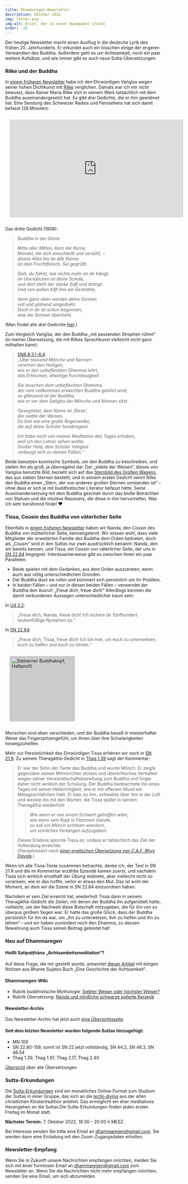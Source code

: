 ```yaml
---
title: Dhammaregen-Newsletter
description: Oktober 2022
img: letter.png
img-alt: Brief, der in einer Baumgabel steckt
order: -19
---
```


Der heutige Newsletter macht einen Ausflug in die deutsche Lyrik des frühen 20. Jahrhunderts. Er erkundet auch ein bisschen einige der engeren Verwandten des Buddha. Außerdem geht es um Achtsamkeit, noch ein paar weitere Aufsätze, und wie immer gibt es auch neue Sutta-Übersetzungen.

### Rilke und der Buddha

In [einem früheren Newsletter](#/wiki/news/2021-12) habe ich den Ehrwürdigen Vaṅgīsa wegen seiner hohen Dichtkunst mit [Rilke](https://de.wikipedia.org/wiki/Rainer_Maria_Rilke) verglichen. Damals war ich mir nicht bewusst, dass Rainer Maria Rilke sich in seinem Werk tatsächlich mit dem Buddha auseinandergesetzt hat. Es gibt drei Gedichte, die er ihm gewidmet hat. Eine Sendung des Schweizer Radios und Fernsehens hat sich damit befasst (28 Minuten):

<iframe width="560" height="315" src="https://www.youtube-nocookie.com/embed/BDcAy8Yn-zo" style="margin: 1.0em;" title="YouTube video player" frameborder="0" allow="accelerometer; autoplay; clipboard-write; encrypted-media; gyroscope; picture-in-picture" allowfullscreen></iframe>

Das dritte Gedicht (1908):

> *Buddha in der Glorie*
>
> *Mitte aller Mitten, Kern der Kerne,*  
> *Mandel, die sich einschließt und versüßt, –*  
> *dieses Alles bis an alle Sterne*  
> *ist dein Fruchtfleisch. Sei gegrüßt.*
>
> *Sieh, du fühlst, wie nichts mehr an dir hängt;*  
> *im Unendlichen ist deine Schale,*  
> *und dort steht der starke Saft und drängt.*  
> *Und von außen hilft ihm ein Gestrahle,*
>
> *denn ganz oben werden deine Sonnen*  
> *voll und glühend umgedreht.*  
> *Doch in dir ist schon begonnen,*  
> *was die Sonnen übersteht.*

(Man findet alle drei Gedichte [hier](http://www.lyrikrilke.de/index.php?option=com_content&view=article&id=541&Itemid=200).)

Zum Vergleich Vaṅgīsa, der den Buddha „mit passenden Strophen rühmt“ (in meiner Übersetzung, die mit Rilkes Sprachkunst vielleicht nicht ganz mithalten kann):

> [SN8.8:3.1-6.4](#/sutta/sn8.8:3.1/de/sabbamitta):  
> *„Über tausend Mönche und Nonnen*  
> *verehren den Heiligen,*  
> *wie er den unbefleckten Dhamma lehrt,*  
> *das Erlöschen, allseitige Furchtlosigkeit.*
>
> *Sie lauschen dem unbefleckten Dhamma,*  
> *der vom vollkommen erwachten Buddha gelehrt wird;*  
> *so glänzend ist der Buddha,*  
> *wie er vor dem Saṅgha der Mönche und Nonnen sitzt.*
> 
> *Gesegneter, dein Name ist ‚Riese‘,*  
> *der siebte der Weisen.*  
> *Du bist wie eine große Regenwolke,*  
> *die auf deine Schüler herabregnet.*
>
> *Ich habe mich von meiner Meditation des Tages erhoben,*  
> *weil ich den Lehrer sehen wollte.*  
> *Großer Held, dein Schüler Vaṅgīsa*  
> *verbeugt sich zu deinen Füßen.“*

Beide benutzen kosmische Symbole, um den Buddha zu beschreiben, und stellen ihn als groß, ja überragend dar. Der „siebte der Weisen“, dieses von Vaṅgīsa benutzte Bild, bezieht sich auf das [Sternbild des Großen Wagens](#/wiki/mythologie/siebter), das aus sieben Sternen besteht, und in seinem ersten Gedicht nennt Rilke den Buddha einen „Stern, der von anderen großen Sternen umstanden ist“ – ohne dass er sich je mit buddhistischer Literatur befasst hätte. Seine Auseinandersetzung mit dem Buddha geschah durch das bloße Betrachten von Statuen und die intuitive Resonanz, die diese in ihm hervorriefen. Was ich sehr berührend finde! ❤️

### Tissa, Cousin des Buddha von väterlicher Seite

Ebenfalls in [einem früheren Newsletter](#/wiki/news/2021-09) haben wir Nanda, den Cousin des Buddha von mütterlicher Seite, kennengelernt. Wir wissen wohl, dass viele Mitglieder der erweiterten Familie des Buddha dem Orden beitraten, doch als „Cousin“ sind in den Suttas nur zwei ausdrücklich benannt: Nanda, den wir bereits kennen, und Tissa, ein Cousin von väterlicher Seite, der uns in [SN 22.84](#/sutta/sn22.84/de/sabbamitta) begegnet. Interessanterweise gibt es zwischen ihnen ein paar Parallelen:
- Beide spielen mit dem Gedanken, aus dem Orden auszutreten; wenn auch aus völlig unterschiedlichen Gründen.
- Der Buddha lässt sie rufen und kümmert sich persönlich um ihr Problem.
- In beiden Fällen – und nur in diesen beiden Fällen – verwendet der Buddha den Ausruf: „Freue dich, freue dich!“ Allerdings könnten die damit verbundenen Aussagen unterschiedlicher kaum sein:

In [Ud 3.2](#/sutta/ud3.2:10.1/de/sabbamitta):
  > „Freue dich, Nanda, freue dich! Ich sichere dir fünfhundert taubenfüßige Nymphen zu.“

In [SN 22.84](#/sutta/sn22.84:10.14/de/sabbamitta):
  > „Freue dich, Tissa, freue dich! Ich bin hier, um euch zu unterweisen, euch zu helfen und euch zu lehren.“

<style>
.my-img {
  margin: 1.0em;
  padding: 0.4em; 
  border-radius: 0.2em; 
  background: #cccccc;"
}
</style>
<a title="Steinerner Buddhakopf, Halbprofil, von Eckhard Pemsl auf pexels; zur freien Verwendung" href="https://images.pexels.com/photos/793069/pexels-photo-793069.jpeg?auto=compress&cs=tinysrgb&w=1600" target="_blank"><img height="200" alt="Steinerner Buddhakopf, Halbprofil" src="https://images.pexels.com/photos/793069/pexels-photo-793069.jpeg?auto=compress&cs=tinysrgb&w=1600" class="my-img"></a>

Menschen sind eben verschieden, und der Buddha besaß in meisterhafter Weise das Fingerspitzengefühl, um ihnen über ihre Schwierigkeiten hinwegzuhelfen.

Mehr zur Persönlichkeit des Ehrwürdigen Tissa erfahren wir noch in [SN 21.9](#/sutta/sn21.9/de/sabbamitta). Zu seinem Theragāthā-Gedicht in [Thag 1.39](#/sutta/thag1.39/de/sabbamitta) sagt der Kommentar:
> Er war der Sohn der Tante des Buddha und wurde Mönch. Er zeigte gegenüber seinen Mitmönchen stolzes und überkritisches Verhalten wegen seiner Verwandtschaftsbeziehung zum Buddha und folgte daher nicht wirklich der Schulung. Der Buddha beobachtete ihn eines Tages mit seiner Hellsichtigkeit, wie er mit offenem Mund ein Mittagsschläfchen hielt. Er kam zu ihm, schwebte über ihm in der Luft und weckte ihn mit den Worten, die Tissa später in seinem Theragāthā wiederholt: 
>
> > *Wie wenn er von einem Schwert getroffen wäre,*  
> > *wie wenn sein Kopf in Flammen stünde,*  
> > *so soll ein Mönch achtsam wandern,*  
> > *um sinnliches Verlangen aufzugeben.*
>
> Dieses Erlebnis spornte Tissa an, sodass er tatsächlich das Ziel der Vollendung erreichte.  
(*Paraphrasiert nach [einer englischen Übersetzung von C.A.F. Rhys Davids](https://obo.genaud.net/dhamma-vinaya/pts/kd/thag/thag.039.rhyc.pts.htm)*.)

Wenn ich alle Tissa-Texte zusammen betrachte, denke ich, der Text in SN 21.9 und die im Kommentar erzählte Episode kamen zuerst, und nachdem Tissa sich wirklich ernsthaft der Übung widmete, aber vielleicht nicht so vorankam, wie er das hoffte, verlor er etwas den Mut. Das ist wohl der Moment, an dem wir die Szene in SN 22.84 einzuordnen haben. 

Nachdem er sein Ziel erreicht hat, wiederholt Tissa dann in seinem Theragāthā-Gedicht die Zeilen, mit denen der Buddha ihn aufgerüttelt hatte, vielleicht, um der Nachwelt diese Botschaft mitzugeben, die für ihn von so überaus großem Segen war: Er hatte das große Glück, dass der Buddha persönlich für ihn da war, um „ihn zu unterweisen, ihm zu helfen und ihn zu lehren“ – und wir haben zumindest noch den Dhamma, zu dessen Bewahrung auch Tissa seinen Beitrag geleistet hat!

### Neu auf Dhammaregen

#### Heißt Satipaṭṭhāna „Achtsamkeitsmeditation“?

Auf diese Frage, die mir gestellt wurde, antwortet [dieser Artikel](#/wiki/buddhismuskunde/achtsamkeit) mit einigen Notizen aus Bhante Sujatos Buch „Eine Geschichte der Achtsamkeit“.

#### Dhammaregen-Wiki

- Rubrik buddhistische Mythologie:
  [Siebter Weiser oder höchster Weiser?](#/wiki/mythologie/siebter)
- Rubrik Übersetzung:
  [Nanda und nördliche schwarze polierte Keramik](#/wiki/buddhismuskunde/keramik)

#### Newsletter-Archiv

Das Newsletter-Archiv hat jetzt auch [eine Übersichtsseite](#/wiki/news/uebersicht).

#### Seit dem letzten Newsletter wurden folgende Suttas hinzugefügt:

- MN 109
- SN 22.80-159, somit ist SN 22 jetzt vollständig; SN 44.2, SN 46.3, SN 46.54
- Thag 1.39, Thag 1.97, Thag 2.17, Thag 2.40

[Übersicht](#/wiki/uebersetzung/uebersicht) über alle Übersetzungen

### Sutta-Erkundungen 

Die [Sutta-Erkundungen](#/wiki/erkundung) sind ein monatliches Online-Format zum Studium der Suttas in einer Gruppe, das sich an die [*lectio divina*](https://de.wikipedia.org/wiki/Lectio_divina) aus der alten christlichen Klostertradition anlehnt. Das ermöglicht ein eher meditatives Herangehen an die Suttas.Die Sutta-Erkundungen finden jeden ersten Freitag im Monat statt. 

**Nächster Termin:** 7. Oktober 2022, 18:30 – 20:00 h MESZ.

Bei Interesse senden Sie bitte eine Email an [dhammaregen@gmail.com](mailto:dhammaregen@gmail.com). Sie werden dann eine Einladung mit den Zoom-Zugangsdaten erhalten.

### Newsletter-Empfang

Wenn Sie in Zukunft unsere Nachrichten empfangen möchten, melden Sie sich mit einer formlosen Email an [dhammaregen@gmail.com](mailto:dhammaregen@gmail.com) zum Newsletter an. Wenn Sie die Nachrichten nicht mehr empfangen möchten, senden Sie eine Email, um sich abzumelden.
